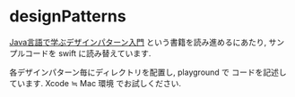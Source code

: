 # designPatterns

[Java言語で学ぶデザインパターン入門](https://www.hyuki.com/dp/) という書籍を読み進めるにあたり,
サンプルコードを swift に読み替えています.

各デザインパターン毎にディレクトリを配置し, playground で コードを記述しています.
Xcode ≒ Mac 環境 でお試しください.
